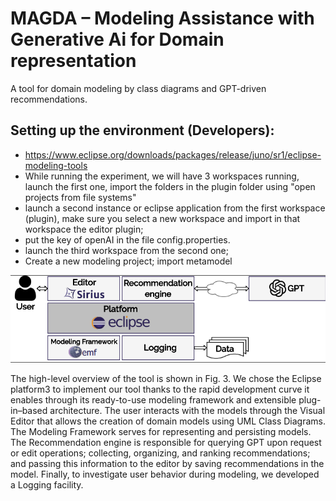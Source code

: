 # MAGDA – Modeling Assistance with Generative Ai for Domain representation

A tool for domain modeling by class diagrams and GPT-driven recommendations.

## Setting up the environment (Developers):
  * https://www.eclipse.org/downloads/packages/release/juno/sr1/eclipse-modeling-tools
  * While running the experiment, we will have 3 workspaces running, launch the first one, import the folders in the plugin folder using "open projects from file systems"
  * launch a second instance or eclipse application from the first workspace (plugin), make sure you select a new workspace and import in that workspace the editor plugin;
  * put the key of openAI in the file config.properties.
  * launch the third workspace from the second one;
  * Create a new modeling project; import metamodel   



![High-level architectural view of MAGDA](tool-overview.png)
  
          
The high-level overview of the tool is shown in Fig. 3. We chose the Eclipse platform3 to implement our tool thanks to the rapid development curve it enables through its ready-to-use modeling framework and extensible plug-in–based architecture. The user interacts with the models through the Visual Editor that allows the creation of domain models using UML Class Diagrams. The Modeling Framework  serves for representing and persisting models.
The Recommendation engine  is responsible for querying GPT upon request or edit operations; collecting, organizing, and ranking recommendations; and passing this information to the editor by saving recommendations in the model. Finally, to investigate user behavior during modeling, we developed a Logging facility.

        

        
        

        
 
        
